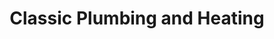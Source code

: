 ---
title: "Classic Plumbing and Heating"
url: /gaylord/classic-plumbing-and-heating/
shop: shop
---